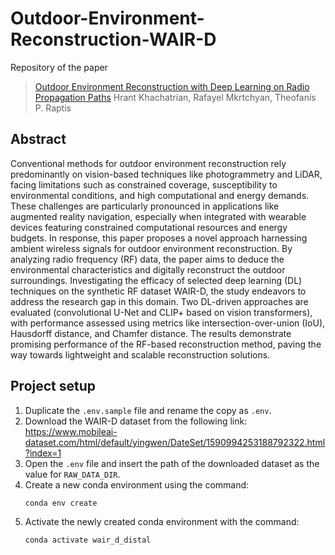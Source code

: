 # Outdoor-Environment-Reconstruction-WAIR-D
Repository of the paper 
> [Outdoor Environment Reconstruction with Deep Learning on Radio Propagation Paths](https://arxiv.org/abs/2402.17336)
> Hrant Khachatrian, Rafayel Mkrtchyan, Theofanis P. Raptis

## Abstract

Conventional methods for outdoor environment reconstruction rely predominantly on vision-based techniques like photogrammetry and LiDAR, facing limitations such as constrained coverage, susceptibility to environmental conditions, and high computational and energy demands. These challenges are particularly pronounced in applications like augmented reality navigation, especially when integrated with wearable devices featuring constrained computational resources and energy budgets. In response, this paper proposes a novel approach harnessing ambient wireless signals for outdoor environment reconstruction. By analyzing radio frequency (RF) data, the paper aims to deduce the environmental characteristics and digitally reconstruct the outdoor surroundings. Investigating the efficacy of selected deep learning (DL) techniques on the synthetic RF dataset WAIR-D, the study endeavors to address the research gap in this domain. Two DL-driven approaches are evaluated (convolutional U-Net and CLIP+ based on vision transformers), with performance assessed using metrics like intersection-over-union (IoU), Hausdorff distance, and Chamfer distance. The results demonstrate promising performance of the RF-based reconstruction method, paving the way towards lightweight and scalable reconstruction solutions. 
     
## Project setup

1. Duplicate the `.env.sample` file and rename the copy as `.env`.
2. Download the WAIR-D dataset from the following link: https://www.mobileai-dataset.com/html/default/yingwen/DateSet/1590994253188792322.html?index=1
3. Open the `.env` file and insert the path of the downloaded dataset as the value for `RAW_DATA_DIR`.
4. Create a new conda environment using the command:
   ```commandline
   conda env create 
   ```
5. Activate the newly created conda environment with the command:
   ```commandline
   conda activate wair_d_distal
   ```
